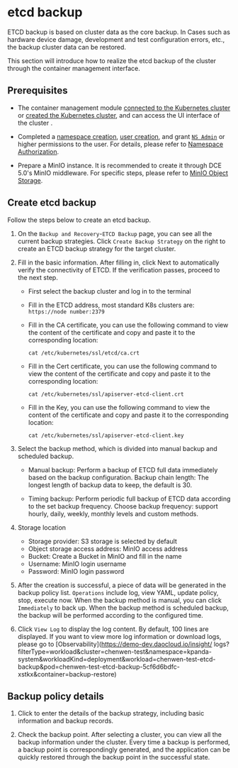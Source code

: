 # etcd backup

ETCD backup is based on cluster data as the core backup. In Cases such as hardware device damage, development and test configuration errors, etc., the backup cluster data can be restored.

This section will introduce how to realize the etcd backup of the cluster through the container management interface.

## Prerequisites

- The container management module [connected to the Kubernetes cluster](../clusters/integrate-cluster.md) or [created the Kubernetes cluster](../clusters/create-cluster.md), and can access the UI interface of the cluster .

- Completed a [namespace creation](../namespaces/createns.md), [user creation](../../../ghippo/user-guide/access-control/user.md), and grant [`NS Admin`](../permissions/permission-brief.md#ns-admin) or higher permissions to the user. For details, please refer to [Namespace Authorization](../permissions/cluster-ns-auth.md).

- Prepare a MinIO instance. It is recommended to create it through DCE 5.0's MinIO middleware. For specific steps, please refer to [MinIO Object Storage](../../../middleware/minio/user-guide/create.md).

## Create etcd backup

Follow the steps below to create an etcd backup.

1. On the `Backup and Recovery`-`ETCD Backup` page, you can see all the current backup strategies. Click `Create Backup Strategy` on the right to create an ETCD backup strategy for the target cluster.

    

2. Fill in the basic information. After filling in, click Next to automatically verify the connectivity of ETCD. If the verification passes, proceed to the next step.
   
    - First select the backup cluster and log in to the terminal
    - Fill in the ETCD address, most standard K8s clusters are: `https://node number:2379`
    - Fill in the CA certificate, you can use the following command to view the content of the certificate and copy and paste it to the corresponding location:

        ```shell
        cat /etc/kubernetes/ssl/etcd/ca.crt
        ```

    - Fill in the Cert certificate, you can use the following command to view the content of the certificate and copy and paste it to the corresponding location:

        ```shell
        cat /etc/kubernetes/ssl/apiserver-etcd-client.crt
        ```

    - Fill in the Key, you can use the following command to view the content of the certificate and copy and paste it to the corresponding location:

        ```shell
        cat /etc/kubernetes/ssl/apiserver-etcd-client.key
        ```

        

3. Select the backup method, which is divided into manual backup and scheduled backup.
   
    - Manual backup: Perform a backup of ETCD full data immediately based on the backup configuration. Backup chain length: The longest length of backup data to keep, the default is 30.
  
        

    - Timing backup: Perform periodic full backup of ETCD data according to the set backup frequency. Choose backup frequency: support hourly, daily, weekly, monthly levels and custom methods.

        

4. Storage location
   
    - Storage provider: S3 storage is selected by default
    - Object storage access address: MinIO access address
    - Bucket: Create a Bucket in MinIO and fill in the name
    - Username: MinIO login username
    - Password: MinIO login password
   
        

5. After the creation is successful, a piece of data will be generated in the backup policy list. `Operations` include log, view YAML, update policy, stop, execute now. When the backup method is manual, you can click `Immediately` to back up. When the backup method is scheduled backup, the backup will be performed according to the configured time.

    

6. Click `View Log` to display the log content. By default, 100 lines are displayed. If you want to view more log information or download logs, please go to [Observability](https://demo-dev.daocloud.io/insight/ logs?filterType=workload&cluster=chenwen-test&namespace=kpanda-system&workloadKind=deployment&workload=chenwen-test-etcd-backup&pod=chenwen-test-etcd-backup-5cf6d6bdfc-xstkx&container=backup-restore)

    

## Backup policy details

1. Click to enter the details of the backup strategy, including basic information and backup records.

    

2. Check the backup point. After selecting a cluster, you can view all the backup information under the cluster. Every time a backup is performed, a backup point is correspondingly generated, and the application can be quickly restored through the backup point in the successful state.
   
    